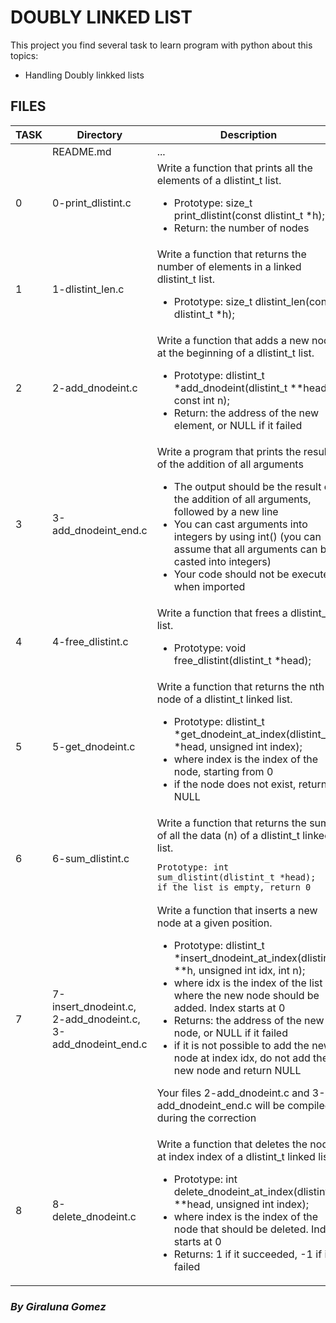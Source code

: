 #  DOUBLY LINKED LIST
This project you find several task to learn program with python about this topics:

- Handling Doubly linkked lists

## **FILES**
<table>
<thead>
<tr>
  <th>TASK</th>
  <th>Directory</th>
  <th>Description</th>
</tr>
</thead>
<tbody>
<tr>
  <td></td>
  <td> README.md</td>
  <td>...<td>
</tr>
<tr>
  <td>0</td>
  <td>0-print_dlistint.c</td>
  <td>Write a function that prints all the elements of a dlistint_t list.

   - Prototype: size_t print_dlistint(const dlistint_t *h);
   - Return: the number of nodes
   </td>	
</tr>
<tr>
  <td>1</td>
  <td>1-dlistint_len.c</td>
  <td>Write a function that returns the number of elements in a linked dlistint_t list.

   - Prototype: size_t dlistint_len(const dlistint_t *h);
</td>
</tr>
<tr>
  <td>2</td>
  <td>2-add_dnodeint.c</td>
  <td>Write a function that adds a new node at the beginning of a dlistint_t list.

   - Prototype: dlistint_t *add_dnodeint(dlistint_t **head, const int n);
   - Return: the address of the new element, or NULL if it failed
</td>
</tr>
<tr>
  <td>3</td>
  <td>3-add_dnodeint_end.c</td>
  <td>Write a program that prints the result of the addition of all arguments

   - The output should be the result of the addition of all arguments, followed by a new line
   - You can cast arguments into integers by using int() (you can assume that all arguments can be casted into integers)
   - Your code should not be executed when imported
</td>
</tr>
<tr>
  <td>4</td>
  <td>4-free_dlistint.c</td>
  <td>Write a function that frees a dlistint_t list.

   - Prototype: void free_dlistint(dlistint_t *head);
</td>
</tr>
<tr>
  <td>5</td>
  <td>5-get_dnodeint.c</td>
  <td>Write a function that returns the nth node of a dlistint_t linked list.

   - Prototype: dlistint_t *get_dnodeint_at_index(dlistint_t *head, unsigned int index);
   - where index is the index of the node, starting from 0
   - if the node does not exist, return NULL

</td>
</tr>
<tr>
  <td>6</td>
  <td>6-sum_dlistint.c</td>
  <td>Write a function that returns the sum of all the data (n) of a dlistint_t linked list.

    Prototype: int sum_dlistint(dlistint_t *head);
    if the list is empty, return 0
</td>
</tr>
<tr>
  <td>7</td>
  <td>7-insert_dnodeint.c, 2-add_dnodeint.c, 3-add_dnodeint_end.c</td>
  <td>Write a function that inserts a new node at a given position.

   - Prototype: dlistint_t *insert_dnodeint_at_index(dlistint_t **h, unsigned int idx, int n);
   - where idx is the index of the list where the new node should be added. Index starts at 0
   - Returns: the address of the new node, or NULL if it failed
   - if it is not possible to add the new node at index idx, do not add the new node and return NULL

Your files 2-add_dnodeint.c and 3-add_dnodeint_end.c will be compiled during the correction
</td>
</tr>
<tr>
  <td>8</td>
  <td>8-delete_dnodeint.c</td>
  <td>Write a function that deletes the node at index index of a dlistint_t linked list.

   - Prototype: int delete_dnodeint_at_index(dlistint_t **head, unsigned int index);
   - where index is the index of the node that should be deleted. Index starts at 0
   - Returns: 1 if it succeeded, -1 if it failed

</td>
</tr>
</tbody>
</table>

### _By Giraluna Gomez_
